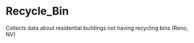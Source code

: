 Recycle_Bin
===========

Collects data about residential buildings not having recycling bins (Reno, NV)
